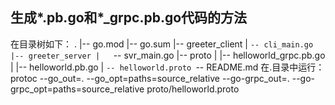 ## 生成*.pb.go和*_grpc.pb.go代码的方法
在目录树如下：
.
|-- go.mod
|-- go.sum
|-- greeter_client
|   `-- cli_main.go
|-- greeter_server
|   `-- svr_main.go
|-- proto
|   |-- helloworld_grpc.pb.go
|   |-- helloworld.pb.go
|   `-- helloworld.proto
`-- README.md
在.目录中运行：
protoc --go_out=. --go_opt=paths=source_relative --go-grpc_out=. --go-grpc_opt=paths=source_relative proto/helloworld.proto
